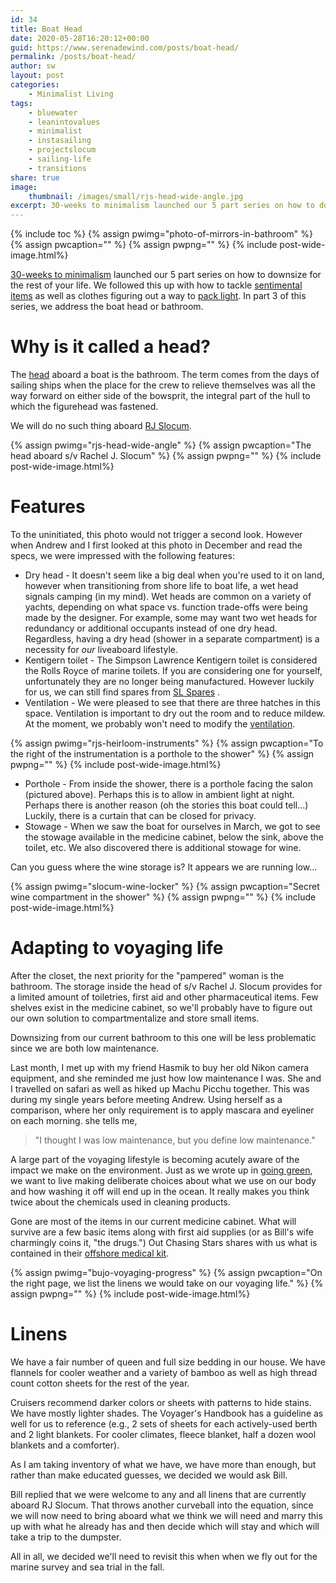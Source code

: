 ```yaml
---
id: 34
title: Boat Head
date: 2020-05-28T16:20:12+00:00
guid: https://www.serenadewind.com/posts/boat-head/
permalink: /posts/boat-head/
author: sw
layout: post
categories:
    - Minimalist Living
tags:
    - bluewater
    - leanintovalues
    - minimalist
    - instasailing
    - projectslocum
    - sailing-life
    - transitions
share: true
image:
    thumbnail: /images/small/rjs-head-wide-angle.jpg 
excerpt: 30-weeks to minimalism launched our 5 part series on how to downsize for the rest of your life. We followed this up with how to tackle sentimental items as well as clothes. In part 3 of this series, we address the boat head.
---
```

{% include toc %}
{% assign pwimg="photo-of-mirrors-in-bathroom" %}
{% assign pwcaption="" %}
{% assign pwpng="" %}
{% include post-wide-image.html%}

[30-weeks to minimalism](/posts/30-weeks-to-minimalism/) launched our 5 part series on how to downsize for the rest of your life. We followed this up with how to tackle [sentimental items](/posts/throw-back/) as well as clothes figuring out a way to [pack light](/posts/packing-light/). In part 3 of this series, we address the boat head or bathroom.

# Why is it called a head?

The [head](https://www.navy.mil/navydata/traditions/html/navyterm.html) aboard a boat is the bathroom. The term comes from the days of sailing ships when the place for the crew to relieve themselves was all the way forward on either side of the bowsprit, the integral part of the hull to which the figurehead was fastened.

We will do no such thing aboard [RJ Slocum](/about-rachel-j-slocum/).

{% assign pwimg="rjs-head-wide-angle" %}
{% assign pwcaption="The head aboard s/v Rachel J. Slocum" %}
{% assign pwpng="" %}
{% include post-wide-image.html%}

# Features

To the uninitiated, this photo would not trigger a second look. However when Andrew and I first looked at this photo in December and read the specs, we were impressed with the following features:

-   Dry head - It doesn't seem like a big deal when you're used to it on land, however when transitioning from shore life to boat life, a wet head signals camping (in my mind). Wet heads are common on a variety of yachts, depending on what space vs. function trade-offs were being made by the designer. For example, some may want two wet heads for redundancy or additional occupants instead of one dry head. Regardless, having a dry head (shower in a separate compartment) is a necessity for _our_ liveaboard lifestyle.
-   Kentigern toilet - The Simpson Lawrence Kentigern toilet is considered the Rolls Royce of marine toilets. If you are considering one for yourself, unfortunately they are no longer being manufactured. However luckily for us, we can still find spares from [SL Spares](http://slspares.co.uk/) .
-   Ventilation - We were pleased to see that there are three hatches in this space. Ventilation is important to dry out the room and to reduce mildew. At the moment, we probably won't need to modify the [ventilation](https://www.sailmagazine.com/cruising/ventilation-tactics).

{% assign pwimg="rjs-heirloom-instruments" %}
{% assign pwcaption="To the right of the instrumentation is a porthole to the shower" %}
{% assign pwpng="" %}
{% include post-wide-image.html%}

-   Porthole - From inside the shower, there is a porthole facing the salon (pictured above). Perhaps this is to allow in ambient light at night. Perhaps there is another reason (oh the stories this boat could tell...) Luckily, there is a curtain that can be closed for privacy.
-   Stowage - When we saw the boat for ourselves in March, we got to see the stowage available in the medicine cabinet, below the sink, above the toilet, etc. We also discovered there is additional stowage for wine.

Can you guess where the wine storage is? It appears we are running low...

{% assign pwimg="slocum-wine-locker" %}
{% assign pwcaption="Secret wine compartment in the shower" %}
{% assign pwpng="" %}
{% include post-wide-image.html%}


# Adapting to voyaging life

After the closet, the next priority for the "pampered" woman is the bathroom. The storage inside the head of s/v Rachel J. Slocum provides for a limited amount of toiletries, first aid and other pharmaceutical items. Few shelves exist in the medicine cabinet, so we'll probably have to figure out our own solution to compartmentalize and store small items.

Downsizing from our current bathroom to this one will be less problematic since we are both low maintenance.

Last month, I met up with my friend Hasmik to buy her old Nikon camera equipment, and she reminded me just how low maintenance I was. She and I travelled on safari as well as hiked up Machu Picchu together. This was during my single years before meeting Andrew. Using herself as a comparison, where her only requirement is to apply mascara and eyeliner on each morning. she tells me,

> "I thought I was low maintenance, but you define low maintenance."

A large part of the voyaging lifestyle is becoming acutely aware of the impact we make on the environment. Just as we wrote up in [going green](/posts/going-green/), we want to live making deliberate choices about what we use on our body and how washing it off will end up in the ocean. It really makes you think twice about the chemicals used in cleaning products.

Gone are most of the items in our current medicine cabinet. What will survive are a few basic items along with first aid supplies (or as Bill's wife charmingly coins it, "the drugs.") Out Chasing Stars shares with us what is contained in their [offshore medical kit](https://outchasingstars.com/offshore-medical-kit-contents/).

{% assign pwimg="bujo-voyaging-progress" %}
{% assign pwcaption="On the right page, we list the linens we would take on our voyaging life." %}
{% assign pwpng="" %}
{% include post-wide-image.html%}

# Linens

We have a fair number of queen and full size bedding in our house. We have flannels for cooler weather and a variety of bamboo as well as high thread count cotton sheets for the rest of the year.

Cruisers recommend darker colors or sheets with patterns to hide stains. We have mostly lighter shades. The Voyager's Handbook has a guideline as well for us to reference (e.g., 2 sets of sheets for each actively-used berth and 2 light blankets. For cooler climates, fleece blanket, half a dozen wool blankets and a comforter).

As I am taking inventory of what we have, we have more than enough, but rather than make educated guesses, we decided we would ask Bill.

Bill replied that we were welcome to any and all linens that are currently aboard RJ Slocum. That throws another curveball into the equation, since we will now need to bring aboard what we think we will need and marry this up with what he already has and then decide which will stay and which will take a trip to the dumpster.

All in all, we decided we'll need to revisit this when when we fly out for the marine survey and sea trial in the fall.